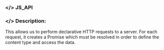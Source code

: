 ### </> JS_API

### </> Description: <br>
This allows us to perform declarative HTTP requests to a server. For each request, it creates a Promise which must be resolved in order to define the content type and access the data.
